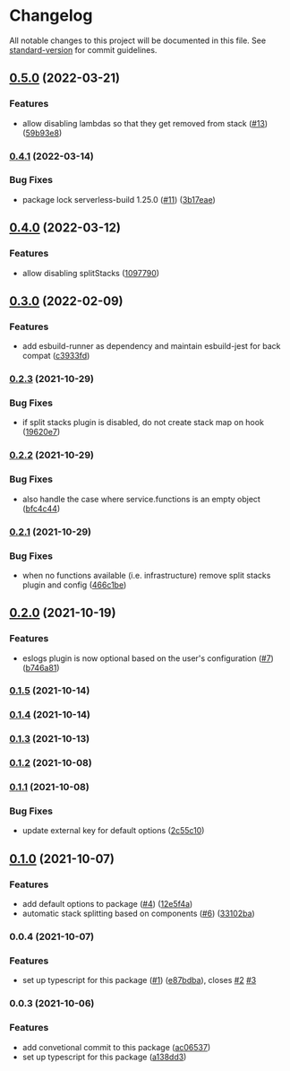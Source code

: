 # Changelog

All notable changes to this project will be documented in this file. See [standard-version](https://github.com/conventional-changelog/standard-version) for commit guidelines.

## [0.5.0](https://github.com/taxdown/serverless-build/compare/v0.4.1...v0.5.0) (2022-03-21)


### Features

* allow disabling lambdas so that they get removed from stack ([#13](https://github.com/taxdown/serverless-build/issues/13)) ([59b93e8](https://github.com/taxdown/serverless-build/commits/59b93e8a5d233ff7adfdb9eb2ffca1858edc38a3))

### [0.4.1](https://github.com/taxdown/serverless-build/compare/v0.4.0...v0.4.1) (2022-03-14)


### Bug Fixes

* package lock serverless-build 1.25.0 ([#11](https://github.com/taxdown/serverless-build/issues/11)) ([3b17eae](https://github.com/taxdown/serverless-build/commits/3b17eae487190b7ca4ff00da5a5f1c353b25cbb5))

## [0.4.0](https://github.com/taxdown/serverless-build/compare/v0.3.0...v0.4.0) (2022-03-12)


### Features

* allow disabling splitStacks ([1097790](https://github.com/taxdown/serverless-build/commits/109779078713eab77aad27b7305fd77fab03a41d))

## [0.3.0](https://github.com/taxdown/serverless-build/compare/v0.2.3...v0.3.0) (2022-02-09)


### Features

* add esbuild-runner as dependency and maintain esbuild-jest for back compat ([c3933fd](https://github.com/taxdown/serverless-build/commits/c3933fd6eeb5fc08e7ae27bf4d6e582029dfb123))

### [0.2.3](https://github.com/taxdown/serverless-build/compare/v0.2.2...v0.2.3) (2021-10-29)


### Bug Fixes

* if split stacks plugin is disabled, do not create stack map on hook ([19620e7](https://github.com/taxdown/serverless-build/commits/19620e7c48f0a652028c0c2ca5d92b17361b9ae9))

### [0.2.2](https://github.com/taxdown/serverless-build/compare/v0.2.1...v0.2.2) (2021-10-29)


### Bug Fixes

* also handle the case where service.functions is an empty object ([bfc4c44](https://github.com/taxdown/serverless-build/commits/bfc4c44b7dc4f57c11ae07919a44261215e8c453))

### [0.2.1](https://github.com/taxdown/serverless-build/compare/v0.2.0...v0.2.1) (2021-10-29)


### Bug Fixes

* when no functions available (i.e. infrastructure) remove split stacks plugin and config ([466c1be](https://github.com/taxdown/serverless-build/commits/466c1be5199009590e6f20e7623033c5971508c8))

## [0.2.0](https://github.com/taxdown/serverless-build/compare/v0.1.5...v0.2.0) (2021-10-19)


### Features

* eslogs plugin is now optional based on the user's configuration ([#7](https://github.com/taxdown/serverless-build/issues/7)) ([b746a81](https://github.com/taxdown/serverless-build/commits/b746a811eef65e85c4c1ccba9ad6df3372cb700f))

### [0.1.5](https://github.com/taxdown/serverless-build/compare/v0.1.4...v0.1.5) (2021-10-14)

### [0.1.4](https://github.com/taxdown/serverless-build/compare/v0.1.3...v0.1.4) (2021-10-14)

### [0.1.3](https://github.com/taxdown/serverless-build/compare/v0.1.2...v0.1.3) (2021-10-13)

### [0.1.2](https://github.com/taxdown/serverless-build/compare/v0.1.1...v0.1.2) (2021-10-08)

### [0.1.1](https://github.com/taxdown/serverless-build/compare/v0.1.0...v0.1.1) (2021-10-08)


### Bug Fixes

* update external key for default options ([2c55c10](https://github.com/taxdown/serverless-build/commits/2c55c10b1aae7ca0203fb7936a7fab91c20be231))

## [0.1.0](https://github.com/taxdown/serverless-build/compare/v0.0.4...v0.1.0) (2021-10-07)


### Features

* add default options to package ([#4](https://github.com/taxdown/serverless-build/issues/4)) ([12e5f4a](https://github.com/taxdown/serverless-build/commits/12e5f4abc0a9553c35c07bda288c3e22b46ff439))
* automatic stack splitting based on components ([#6](https://github.com/taxdown/serverless-build/issues/6)) ([33102ba](https://github.com/taxdown/serverless-build/commits/33102ba1a379891bc5899b49d68535eaa3be65ef))

### 0.0.4 (2021-10-07)


### Features

* set up typescript for this package ([#1](https://github.com/taxdown/serverless-build/issues/1)) ([e87bdba](https://github.com/taxdown/serverless-build/commits/e87bdba6c6869ff43bc076ff8dadbace0a60ebbc)), closes [#2](https://github.com/taxdown/serverless-build/issues/2) [#3](https://github.com/taxdown/serverless-build/issues/3)

### 0.0.3 (2021-10-06)

### Features

- add convetional commit to this package ([ac06537](https://github.com/taxdown/serverless-build/commits/ac06537e6d32c268d731d8e92f34690f418e77a8))
- set up typescript for this package ([a138dd3](https://github.com/taxdown/serverless-build/commits/a138dd37bea19845215b5405503ea93f55acc96e))
